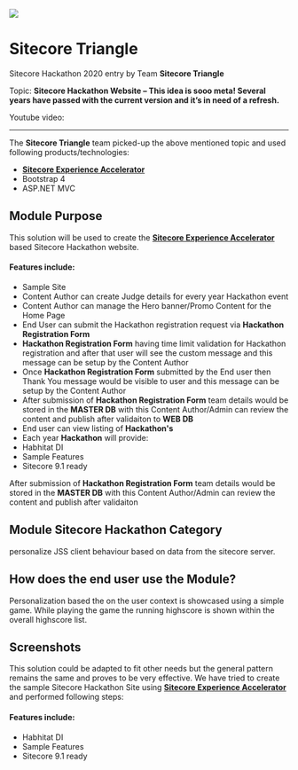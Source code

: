 
<img src="https://1.bp.blogspot.com/-8juFM5WwQBU/XQs2FnRiNZI/AAAAAAAAG2g/Q39yZq7QdlE2sz04r62BSZsFXBIJSii7wCLcBGAs/s1600/sitecore-helixbase.png" /><br />

# Sitecore Triangle

Sitecore Hackathon 2020 entry by Team **Sitecore Triangle**

Topic: **Sitecore Hackathon Website – This idea is sooo meta! Several years have passed with the current version and it’s in need of a refresh.**

Youtube video:

---

The **Sitecore Triangle** team picked-up the above mentioned topic and used following products/technologies:

* **[Sitecore Experience Accelerator](https://doc.sitecore.com/users/sxa/17/sitecore-experience-accelerator/en/introducing-sitecore-experience-accelerator.html)**
* Bootstrap 4
* ASP.NET MVC

## Module Purpose
This solution will be used to create the **[Sitecore Experience Accelerator](https://doc.sitecore.com/users/sxa/17/sitecore-experience-accelerator/en/introducing-sitecore-experience-accelerator.html)** based Sitecore Hackathon website.
#### Features include:
* Sample Site
* Content Author can create Judge details for every year Hackathon event
* Content Author can manage the Hero banner/Promo Content for the Home Page
* End User can submit the Hackathon registration request via **Hackathon Registration Form**
* **Hackathon Registration Form** having time limit validation for Hackathon registration and after that user will see the custom message and this message can be setup by the Content Author
* Once **Hackathon Registration Form** submitted by the End user then Thank You message would be visible to user and this message can be setup by the Content Author
* After submission of **Hackathon Registration Form** team details would be stored in the **MASTER DB** with this Content Author/Admin can review the content and publish after validaiton to **WEB DB**
* End user can view listing of **Hackathon's**
* Each year **Hackathon** will provide:
* Habhitat DI
* Sample Features
* Sitecore 9.1 ready

After submission of **Hackathon Registration Form** team details would be stored in the **MASTER DB** with this Content Author/Admin can review the content and publish after validaiton

## Module Sitecore Hackathon Category
personalize JSS client behaviour based on data from the sitecore server.

## How does the end user use the Module?
Personalization based the on the user context is showcased using a simple game. While playing the game the running highscore is shown within the overall highscore list.

## Screenshots
This solution could be adapted to fit other needs but the general pattern remains the same and proves to be very effective.
We have tried to create the sample Sitecore Hackathon Site using **[Sitecore Experience Accelerator](https://doc.sitecore.com/users/sxa/17/sitecore-experience-accelerator/en/introducing-sitecore-experience-accelerator.html)** and performed following steps:

#### Features include:

* Habhitat DI
* Sample Features
* Sitecore 9.1 ready

